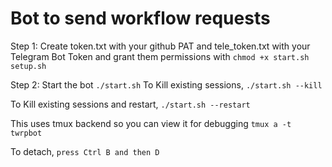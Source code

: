 # Bot to send workflow requests

Step 1: Create token.txt with your github PAT and tele_token.txt with your Telegram Bot Token and grant them permissions with
```chmod +x start.sh setup.sh```

Step 2: Start the bot
```./start.sh```
To Kill existing sessions, `./start.sh --kill`

To Kill existing sessions and restart, `./start.sh --restart`

This uses tmux backend so you can view it for debugging
```tmux a -t twrpbot```

To detach, `press Ctrl B and then D`